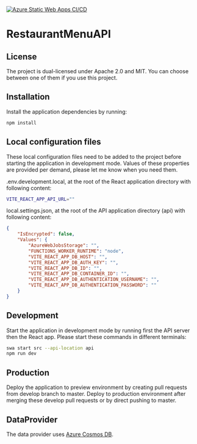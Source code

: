 [![Azure Static Web Apps CI/CD](https://github.com/pson246/RestaurantMenuAPI/actions/workflows/azure-static-web-apps-victorious-glacier-0540dc403.yml/badge.svg?branch=master)](https://github.com/pson246/RestaurantMenuAPI/actions/workflows/azure-static-web-apps-victorious-glacier-0540dc403.yml)

# RestaurantMenuAPI

## License

The project is dual-licensed under Apache 2.0 and MIT.
You can choose between one of them if you use this project.

## Installation

Install the application dependencies by running:

```sh
npm install
```

## Local configuration files

These local configuration files need to be added to the project before starting the application in development mode. Values of these properties are provided per demand, please let me know when you need them.

.env.development.local, at the root of the React application directory with following content:

```sh
VITE_REACT_APP_API_URL=""
```

local.settings.json, at the root of the API application directory (api) with following content:

```json
{
    "IsEncrypted": false,
    "Values": {
        "AzureWebJobsStorage": "",
        "FUNCTIONS_WORKER_RUNTIME": "node",
        "VITE_REACT_APP_DB_HOST": "",
        "VITE_REACT_APP_DB_AUTH_KEY": "",
        "VITE_REACT_APP_DB_ID": "",
        "VITE_REACT_APP_DB_CONTAINER_ID": "",
        "VITE_REACT_APP_DB_AUTHENTICATION_USERNAME": "",
        "VITE_REACT_APP_DB_AUTHENTICATION_PASSWORD": ""
    }
}
```

## Development

Start the application in development mode by running first the API server then the React app. Please start these commands in different terminals:

```sh
swa start src --api-location api
npm run dev
```

## Production

Deploy the application to preview environment by creating pull requests from develop branch to master. Deploy to production environment after merging these develop pull requests or by direct pushing to master.

## DataProvider

The data provider uses [Azure Cosmos DB](https://azure.microsoft.com/en-us/products/cosmos-db/).
